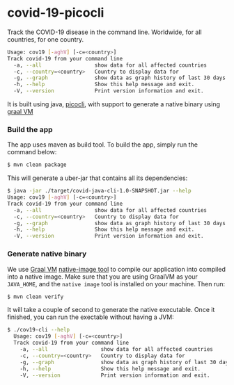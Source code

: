 # covid-19-picocli
Track the COVID-19 disease in the command line. Worldwide, for all countries, for one country.
```bash
Usage: cov19 [-aghV] [-c=<country>]
Track covid-19 from your command line
  -a, --all                 show data for all affected countries
  -c, --country=<country>   Country to display data for
  -g, --graph               show data as graph history of last 30 days
  -h, --help                Show this help message and exit.
  -V, --version             Print version information and exit.
```
It is built using java, [picocli](https://picocli.info/), with support to generate a native binary using [graal VM](https://www.graalvm.org/)

### Build the app
The app uses maven as build tool. To build the app, simply run the command below:
```bash
$ mvn clean package
```
This will generate a uber-jar that contains all its dependencies:
```bash
$ java -jar ./target/covid-java-cli-1.0-SNAPSHOT.jar --help                                                                                                                  ✔ │ 02:01:16 PM 
Usage: cov19 [-aghV] [-c=<country>]
Track covid-19 from your command line
  -a, --all                 show data for all affected countries
  -c, --country=<country>   Country to display data for
  -g, --graph               show data as graph history of last 30 days
  -h, --help                Show this help message and exit.
  -V, --version             Print version information and exit.
```

### Generate native binary
We use [Graal VM](https://www.graalvm.org/) [native-image tool](https://www.graalvm.org/docs/reference-manual/aot-compilation/) to compile our application into compiled into a native image.
Make sure that you are using GraalVM as your `JAVA_HOME`, and the `native image` tool is installed on your machine. Then run:
```bash
$ mvn clean verify
```
It will take a couple of second to generate the native executable. Once it finished, you can run the exectable without having a JVM:
```bash
$ ./cov19-cli --help                                                                                                                                                                                       ✔ │ 10:00:47 pm
  Usage: cov19 [-aghV] [-c=<country>]
  Track covid-19 from your command line
    -a, --all                 show data for all affected countries
    -c, --country=<country>   Country to display data for
    -g, --graph               show data as graph history of last 30 days
    -h, --help                Show this help message and exit.
    -V, --version             Print version information and exit.
```
